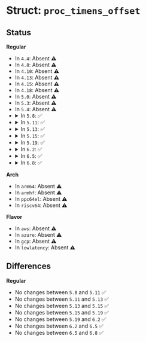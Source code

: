 # Struct: <code>proc_timens_offset</code>

## Status
<b>Regular</b>
<ul>
<li>
In <code>4.4</code>: Absent ⚠️
</li>
<li>
In <code>4.8</code>: Absent ⚠️
</li>
<li>
In <code>4.10</code>: Absent ⚠️
</li>
<li>
In <code>4.13</code>: Absent ⚠️
</li>
<li>
In <code>4.15</code>: Absent ⚠️
</li>
<li>
In <code>4.18</code>: Absent ⚠️
</li>
<li>
In <code>5.0</code>: Absent ⚠️
</li>
<li>
In <code>5.3</code>: Absent ⚠️
</li>
<li>
In <code>5.4</code>: Absent ⚠️
</li>
<li>
<details>
<summary>In <code>5.8</code>: ✅</summary>

```c
struct proc_timens_offset {
    int clockid;
    struct timespec64 val;
};
```
</details>
</li>
<li>
<details>
<summary>In <code>5.11</code>: ✅</summary>

```c
struct proc_timens_offset {
    int clockid;
    struct timespec64 val;
};
```
</details>
</li>
<li>
<details>
<summary>In <code>5.13</code>: ✅</summary>

```c
struct proc_timens_offset {
    int clockid;
    struct timespec64 val;
};
```
</details>
</li>
<li>
<details>
<summary>In <code>5.15</code>: ✅</summary>

```c
struct proc_timens_offset {
    int clockid;
    struct timespec64 val;
};
```
</details>
</li>
<li>
<details>
<summary>In <code>5.19</code>: ✅</summary>

```c
struct proc_timens_offset {
    int clockid;
    struct timespec64 val;
};
```
</details>
</li>
<li>
<details>
<summary>In <code>6.2</code>: ✅</summary>

```c
struct proc_timens_offset {
    int clockid;
    struct timespec64 val;
};
```
</details>
</li>
<li>
<details>
<summary>In <code>6.5</code>: ✅</summary>

```c
struct proc_timens_offset {
    int clockid;
    struct timespec64 val;
};
```
</details>
</li>
<li>
<details>
<summary>In <code>6.8</code>: ✅</summary>

```c
struct proc_timens_offset {
    int clockid;
    struct timespec64 val;
};
```
</details>
</li>
</ul>
<b>Arch</b>
<ul>
<li>
In <code>arm64</code>: Absent ⚠️
</li>
<li>
In <code>armhf</code>: Absent ⚠️
</li>
<li>
In <code>ppc64el</code>: Absent ⚠️
</li>
<li>
In <code>riscv64</code>: Absent ⚠️
</li>
</ul>
<b>Flavor</b>
<ul>
<li>
In <code>aws</code>: Absent ⚠️
</li>
<li>
In <code>azure</code>: Absent ⚠️
</li>
<li>
In <code>gcp</code>: Absent ⚠️
</li>
<li>
In <code>lowlatency</code>: Absent ⚠️
</li>
</ul>

## Differences
<b>Regular</b>
<ul>
<li>
No changes between <code>5.8</code> and <code>5.11</code> ✅
</li>
<li>
No changes between <code>5.11</code> and <code>5.13</code> ✅
</li>
<li>
No changes between <code>5.13</code> and <code>5.15</code> ✅
</li>
<li>
No changes between <code>5.15</code> and <code>5.19</code> ✅
</li>
<li>
No changes between <code>5.19</code> and <code>6.2</code> ✅
</li>
<li>
No changes between <code>6.2</code> and <code>6.5</code> ✅
</li>
<li>
No changes between <code>6.5</code> and <code>6.8</code> ✅
</li>
</ul>
